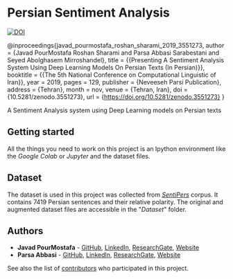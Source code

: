 # Persian Sentiment Analysis

[![DOI](https://zenodo.org/badge/DOI/10.5281/zenodo.3551273.svg)](https://doi.org/10.5281/zenodo.3551273)

@inproceedings{javad_pourmostafa_roshan_sharami_2019_3551273,
  author       = {Javad PourMostafa Roshan Sharami and
                  Parsa Abbasi Sarabestani and
                  Seyed Abolghasem Mirroshandel},
  title        = {{Presenting A Sentiment Analysis System Using Deep 
                   Learning Models On Persian Texts (In Persian)}},
  booktitle    = {{The 5th National Conference on Computational 
                   Linguistic of Iran}},
  year         = 2019,
  pages        = 129,
  publisher    = {Neveeseh Parsi Publication},
  address      = {Tehran},
  month        = nov,
  venue        = {Tehran, Iran},
  doi          = {10.5281/zenodo.3551273},
  url          = {https://doi.org/10.5281/zenodo.3551273}
}

A Sentiment Analysis system using Deep Learning models on Persian texts

## Getting started

All the things you need to work on this project is an Ipython environment like the *Google Colab* or *Jupyter* and the dataset files.

## Dataset

The dataset is used in this project was collected from *[SentiPers](https://arxiv.org/abs/1801.07737)* corpus. It contains 7419 Persian sentences and their relative polarity.
The original and augmented dataset files are accessible in the "*Dataset*" folder.

## Authors

- **Javad PourMostafa** - [GitHub](https://github.com/JoyeBright), [LinkedIn](https://www.linkedin.com/in/javadpourmostafa), [ResearchGate](https://www.researchgate.net/profile/Javad_Pourmostafa_Roshan_Sharami), [Website](https://javad.pourmostafa.com)
- **Parsa Abbasi** - [GitHub](https://github.com/parsa-abbasi), [LinkedIn](https://www.linkedin.com/in/parsa-abbasi/), [ResearchGate](https://www.researchgate.net/profile/Parsa_Abbasi_Sarabestani), [Website](http://parsa-abbasi.ir)

See also the list of [contributors](https://github.com/parsa-abbasi/Sentiment-Analysis/contributors) who participated in this project.

